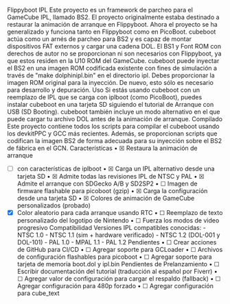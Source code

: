 ﻿Flippyboot IPL
Este proyecto es un framework de parcheo para el GameCube IPL, llamado BS2. El proyecto originalmente estaba destinado a restaurar la animación de arranque en Flippyboot. Ahora el proyecto se ha generalizado y funciona tanto en Flippyboot como en PicoBoot.
cubeboot actúa como un arnés de parcheo para BS2 y es capaz de montar dispositivos FAT externos y cargar una cadena DOL. El BS1 y Font ROM con derechos de autor no se proporcionan ni son necesarios con Flippyboot, ya que estos residen en la U10 ROM del GameCube.
cubeboot puede inyectar el BS2 en una imagen ROM codificada existente con fines de simulación a través de "make dolphinipl.bin" en el directorio ipl. Debes proporcionar la imagen ROM original para la inyección. De nuevo, esto sólo es necesario para desarrollo y depuración.
Uso
Si estás usando cubeboot con un reemplazo de IPL que se carga con iplboot (como PicoBoot), puedes instalar cubeboot en una tarjeta SD siguiendo el tutorial de Arranque con USB (SD Booting).
cubeboot también incluye un modo alternativo en el que puede cargar tu archivo DOL antes de la animación de arranque.
Compilado
Este proyecto contiene todos los scripts para compilar el cubeboot usando los devkitPPC y GCC más recientes. Además, se proporcionan scripts que codifican la imagen BS2 de forma adecuada para su inyección sobre el BS2 de fábrica en el GCN.
Características
• ☒ Restaura la animación de arranque
- ☐ con características de iplboot
• ☒ Carga un IPL alternativo desde una tarjeta SD
• ☒ Admite todas las revisiones IPL de NTSC y PAL
• ☒ Admite el arranque con SDGecko A/B y SD2SP2
• ☐ Imagen de firmware flashable para picoboot (gzip)
• ☒ Carga la configuración desde una tarjeta SD
• ☒ Colores de animación de GameCube personalizados (probado)
- ☒ Color aleatorio para cada arranque usando RTC
• ☐ Reemplazo de texto personalizado del logotipo de Nintendo 
• ☐ Fuerza los modos de video progresivo
Compatibilidad
Versiones IPL compatibles conocidas: - NTSC 1.0 - NTSC 1.1 (sim + hardware verificado) - NTSC 1.2 (DOL-001 y DOL-101) - PAL 1.0 - MPAL 1.1 - PAL 1.2
Pendientes
• ☐ Crear acciones de GitHub para CI/CD
• ☐ Agregar soporte para GCLoader
• ☐ Archivos de configuración flashables para picoboot
• ☐ Agregar soporte para tarjeta de memoria boot.dol y ipl.bin
Pendientes de Prelanzamiento
• ☐ Escribir documentación del tutorial (traducción al español por Fiverr)
• ☐ Agregar valor de configuración para cargar el respaldo (fallback)
• ☐ Agregar configuración para 480p forzado
• ☐ Agregar configuración para cube_text
